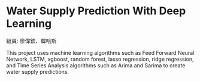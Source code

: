 # Water Supply Prediction With Deep Learning

組員: 廖偉欽、韓哈斯 <br>

This project uses machine learning algorithms such as Feed Forward Neural Network, LSTM, xgboost, random forest, lasso regression, ridge regression, and Time Series Analysis algorithms such as Arima and Sarima to create water supply predictions.
